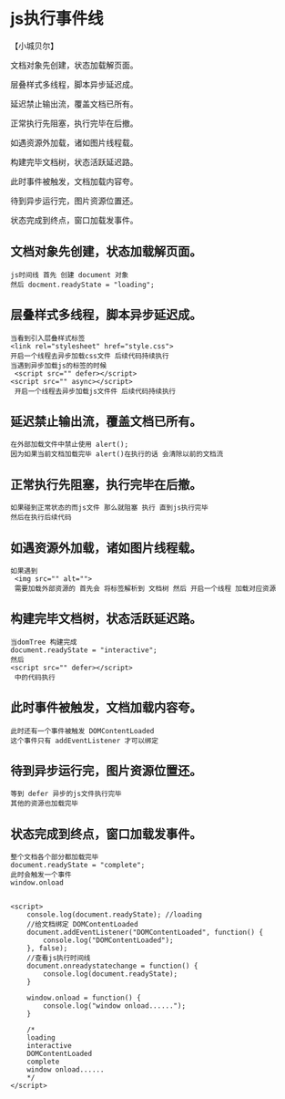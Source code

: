 # js执行事件线
【小城贝尔】

文档对象先创建，状态加载解页面。

层叠样式多线程，脚本异步延迟成。

延迟禁止输出流，覆盖文档已所有。

正常执行先阻塞，执行完毕在后撤。

如遇资源外加载，诸如图片线程载。

构建完毕文档树，状态活跃延迟路。

此时事件被触发，文档加载内容夸。

待到异步运行完，图片资源位置还。

状态完成到终点，窗口加载发事件。

## 文档对象先创建，状态加载解页面。
    js时间线 首先 创建 document 对象
    然后 docment.readyState = "loading";
## 层叠样式多线程，脚本异步延迟成。
    当看到引入层叠样式标签
    <link rel="stylesheet" href="style.css">
    开启一个线程去异步加载css文件 后续代码持续执行
    当遇到异步加载js的标签的时候
     <script src="" defer></script>
    <script src="" async></script>
     开启一个线程去异步加载js文件件 后续代码持续执行
## 延迟禁止输出流，覆盖文档已所有。
    在外部加载文件中禁止使用 alert();
    因为如果当前文档加载完毕 alert()在执行的话 会清除以前的文档流
## 正常执行先阻塞，执行完毕在后撤。
    如果碰到正常状态的而js文件 那么就阻塞 执行 直到js执行完毕
    然后在执行后续代码
## 如遇资源外加载，诸如图片线程载。
    如果遇到 
     <img src="" alt="">
     需要加载外部资源的 首先会 将标签解析到 文档树 然后 开启一个线程 加载对应资源
## 构建完毕文档树，状态活跃延迟路。
    当domTree 构建完成 
    document.readyState = "interactive";
    然后
    <script src="" defer></script>
     中的代码执行
## 此时事件被触发，文档加载内容夸。
    此时还有一个事件被触发 DOMContentLoaded
    这个事件只有 addEventListener 才可以绑定
## 待到异步运行完，图片资源位置还。
    等到 defer 异步的js文件执行完毕
    其他的资源也加载完毕
## 状态完成到终点，窗口加载发事件。
    整个文档各个部分都加载完毕
    document.readyState = "complete";
    此时会触发一个事件
    window.onload


    <script>
        console.log(document.readyState); //loading
        //给文档绑定 DOMContentLoaded
        document.addEventListener("DOMContentLoaded", function() {
            console.log("DOMContentLoaded");
        }, false);
        //查看js执行时间线
        document.onreadystatechange = function() {
            console.log(document.readyState);
        }

        window.onload = function() {
            console.log("window onload......");
        }

        /*
        loading
        interactive
        DOMContentLoaded
        complete
        window onload......
        */
    </script>